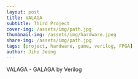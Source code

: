 ```yaml
---
layout: post
title: VALAGA
subtitle: Third Project
cover-img: /assets/img/path.jpg
thumbnail-img: /assets/img/hardware.jpeg
share-img: /assets/img/path.jpg
tags: [project, hardware, game, verilog, FPGA]
author: Jiho Jeong
---
```


VALAGA - GALAGA by Verilog
